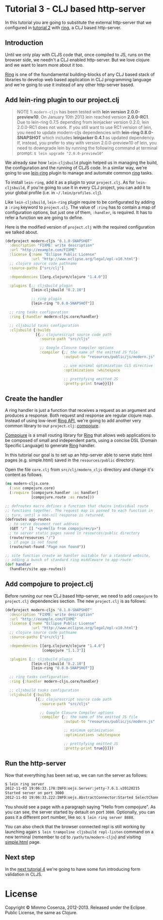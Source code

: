 # Tutorial 3 - CLJ based http-server

In this tutorial you are going to substitute the external http-server
that we configured in [tutorial 2][1] with [ring][2], a CLJ based
http-server.

## Introduction

Until we only play with CLJS code that, once compiled to JS, runs on the
browser side, we needn't a CLJ enabled http-server. But we love clojure
and we want to learn more about it too.

[Ring][2] is one of the foundamental building-blocks of any CLJ based
stack of libraries to develop web based application in CLJ programming
language and we're going to use it instead of any other http-server
based.

## Add lein-ring plugin to our project.clj

> NOTE 1: `modern-cljs` has been tested with **lein version
> 2.0.0-preview10**. On January 10th 2013 lein reached version
> **2.0.0-RC1**. Due to lein-ring 0.7.5 depending from leinjacker
> version 0.2.0, lein 2.0.0-RC1 does not work. If you still want to
> use RC1 version of lein, you need to update modern-cljs dependencies
> with **lein-ring 0.8.0-SNAPSHOT** which includes **leinjacker
> 0.4.1** as updated dependency. If, instead, you prefer to stay with
> version 2.0.0-preview10 of lein, you need to downgrade lein by
> running the following command at terminal prompt: `$ lein upgrade
> "2.0.0-preview10"`

We already saw how `lein-cljsbuild` plugin helped us in managing the
build, the configuration and the running of CLJS code. In a similar way,
we're going to use [lein-ring][3] plugin to manage and automate common
[ring][2] tasks.

To install `lein-ring`, add it as a plugin to your `project.clj`. As for
`lein-cljsbuild`, if you're going to use it in every CLJ project, you
can add it to your global profile (i.e. in `~/.lein/profiles.clj`).

Like `lein-cljsbuild`, `lein-ring` plugin require to be configurated by
adding a `:ring` keyword to `project.clj`. The value of `:ring` has to
contain a map of configuration options, but just one of them,
`:handler`, is required. It has to refer a function we are going to
define.

Here is the modified version of `project.clj` with the required
configuration we talked about.

```clojure
(defproject modern-cljs "0.1.0-SNAPSHOT"
  :description "FIXME: write description"
  :url "http://example.com/FIXME"
  :license {:name "Eclipse Public License"
            :url "http://www.eclipse.org/legal/epl-v10.html"}
  ;; clojure source code pathname
  :source-paths ["src/clj"]

  :dependencies [[org.clojure/clojure "1.4.0"]]

  :plugins [;; cljsbuild plugin
            [lein-cljsbuild "0.2.10"]

            ;; ring plugin
            [lein-ring "0.8.0-SNAPSHOT"]]

  ;; ring tasks configuration
  :ring {:handler modern-cljs.core/handler}

  ;; cljsbuild tasks configuration
  :cljsbuild {:builds
              [{;; clojurescript source code path
                :source-path "src/cljs"

                ;; Google Closure Compiler options
                :compiler {;; the name of the emitted JS file
                           :output-to "resources/public/js/modern.js"

                           ;; use minimal optimization CLS directive
                           :optimizations :whitespace

                           ;; prettyfying emitted JS
                           :pretty-print true}}]})
```

## Create the handler

A ring handler is just a function that receives a request as an
argument and produces a response. Both request and response are
regular clojure map. Instead of using low-level [Ring API][4], we're
going to add another very common library to our `project.clj`:
[compojure][5].

[Compojure][5] is a small routing library for [Ring][2] that allows
web applications to be composed of small and independent parts, using
a concise DSL (Domain Specific Language) to generate [Ring][2]
handler.

In this tutorial our goal is to set up an http-server able to serve
static html pages (e.g. simple.html) saved in the `resources/public`
directory.

Open the file `core.clj` from `src/clj/modern_cljs` directory and
change it's content as follows.

```clojure
(ns modern-cljs.core
  (:use compojure.core)
  (:require [compojure.handler :as handler]
            [compojure.route :as route]))

;; defroutes macro defines a function that chains individual route
;; functions together. The request map is passed to each function in
;; turn, until a non-nil response is returned.
(defroutes app-routes
  ; to serve document root address
  (GET "/" [] "<p>Hello from compojure</p>")
  ; to server static pages saved in resources/public directory
  (route/resources "/")
  ; if page is not found
  (route/not-found "Page non found"))

;; site function create an handler suitable for a standard website,
;; adding a bunch of standard ring middleware to app-route:
(def handler
  (handler/site app-routes))
```

## Add compojure to project.clj

Before running our new CLJ based http-server, we need to add `compojure`
to `project.clj` dependencies section. The new `project.clj` is as
follows:

```clojure
(defproject modern-cljs "0.1.0-SNAPSHOT"
  :description "FIXME: write description"
  :url "http://example.com/FIXME"
  :license {:name "Eclipse Public License"
            :url "http://www.eclipse.org/legal/epl-v10.html"}
  ;; clojure source code pathname
  :source-paths ["src/clj"]

  :dependencies [[org.clojure/clojure "1.4.0"]
                 [compojure "1.1.3"]]

  :plugins [;; cljsbuild plugin
            [lein-cljsbuild "0.2.10"]
            [lein-ring "0.8.0-SNAPSHOT"]]

  ;; ring tasks configuration
  :ring {:handler modern-cljs.core/handler}

  ;; cljsbuild tasks configuration
  :cljsbuild {:builds
              [{;; clojurescript source code path
                :source-path "src/cljs"

                ;; Google Closure Compiler options
                :compiler {;; the name of the emitted JS file
                           :output-to "resources/public/js/modern.js"

                           ;; minimum optimization
                           :optimizations :whitespace

                           ;; prettyfying emitted JS
                           :pretty-print true}}]})
```

## Run the http-server

Now that everything has been set up, we can run the server as follows:

```bash
$ lein ring server
2012-11-03 19:06:33.178:INFO:oejs.Server:jetty-7.6.1.v20120215
Started server on port 3000
2012-11-03 19:06:33.222:INFO:oejs.AbstractConnector:Started SelectChannelConnector@0.0.0.0:3000
```

You should see a page with a paragraph saying
"Hello from compojure".  As you can see, the server started by detault
on port `3000`. Optionally, you can pass it a different port number,
like so: `$ lein ring server 8888`.

You can also check that the browser connected repl is still working by
launching again `$ lein trampoline cljsbuild repl-listen` command on a
new terminal (remember to cd to `/path/to/modern-cljs`) and visiting
[simple.html][6] page.

## Next step

In the [next tutorial 4][7] we're going to have some fun introducing form validation in CLJS.

# License

Copyright © Mimmo Cosenza, 2012-2013. Released under the Eclipse Public
License, the same as Clojure.

[1]: https://github.com/magomimmo/modern-cljs/blob/master/doc/tutorial-02.md
[2]: https://github.com/mmcgrana/ring.git
[3]: https://github.com/weavejester/lein-ring
[4]: http://ring-clojure.github.com/ring/
[5]: https://github.com/weavejester/compojure.git
[6]: http://localhost:3000/simple.html
[7]: https://github.com/magomimmo/modern-cljs/blob/master/doc/tutorial-04.md
